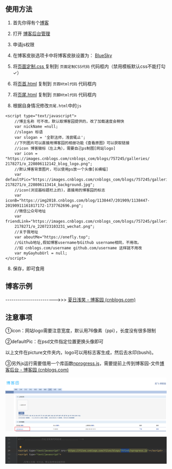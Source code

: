 ## 使用方法

1. 首先你得有个[博客](http://www.cnblogs.com/)

2. 打开 [博客后台管理](https://i.cnblogs.com/Configure.aspx)

3. 申请js权限

4. 在博客皮肤选项卡中将博客皮肤设置为： [BlueSky](http://www.cnblogs.com/SkinUser.aspx?SkinName=BlueSky)

5. 将[页面定制.css ](https://github.com/ranxi169/cnblogs-beautify/blob/main/页面定制.css) 复制到 `页面定制CSS代码` 代码框内（禁用模板默认css不能打勾✓）

6. 将[页首.html](https://github.com/ranxi169/cnblogs-beautify/blob/main/页首.html) 复制到 `页首Html代码` 代码框内

7. 将[页尾.html](https://github.com/ranxi169/cnblogs-beautify/blob/main/页尾.html)  复制到 `页脚Html代码` 代码框内

8. 根据自身情况修改`页尾.html`中的`js`

```javasript
<script type="text/javascript">
    //博主名称 可不改，默认取博客园提供的，改了加载速度会稍快
    var nickName =null;
    //slogan 标语
    var slogan = '全职法师，浅尝辄止';
    //下列图片可以直接用博客园的相册功能《查看原图》可以获取链接
    //icon 博客徽标（左上角），需要自己ps制图[网站logo]
    var icon = "https://images.cnblogs.com/cnblogs_com/blogs/757245/galleries/
2178271/o_220806112142_blog_logo.png";
    //默认博客背景图片，可以使用ps放一个头像[长横幅]
    var defaultPic="https://images.cnblogs.com/cnblogs_com/blogs/757245/galleries/
2178271/o_220806113414_background.jpg";
    //icon(浏览器标题栏上的)，直接用的博客园的标志
    var iconB="https://img2018.cnblogs.com/blog/1138447/201909/1138447-20190911161817172-1737762696.png";
    //微信公众号地址
    var friendLink="https://images.cnblogs.com/cnblogs_com/blogs/757245/galleries/
    2178271/o_220723103231_wechat.png";
    //关于我地址
    var aboutMe="https://onefly.top";
    //Github地址,假如博客username与Github username相同，不用改。
    //如 cnblogs.com/username github.com/username 这样就不用改
    var myGayhubUrl = null;
</script>
```

8. 保存，即可食用

## 博客示例

------------------------>>> [夏日浅笑 - 博客园 (cnblogs.com)](https://www.cnblogs.com/summertime-wu/)

## 注意事项

①icon：网站logo需要注意宽度，默认用76像素（ppi），长度没有很多限制

②defaultPic：在psd文件指定位置更换头像即可

以上文件在picture文件夹内，logo可以用标志客生成，然后去水印(bushi)。

③另外js运行需要借用一个库函数[nprogress.js](https://github.com/ranxi169/cnblogs-beautify/blob/main/nprogress.js)，需要提前上传到博客园-文件[博客后台 - 博客园 (cnblogs.com)](https://i.cnblogs.com/files)

![image](https://github.com/ranxi169/cnblogs-beautify/blob/main/picture/files.png)

![image](https://github.com/ranxi169/cnblogs-beautify/blob/main/picture/nprogress_file.png)
